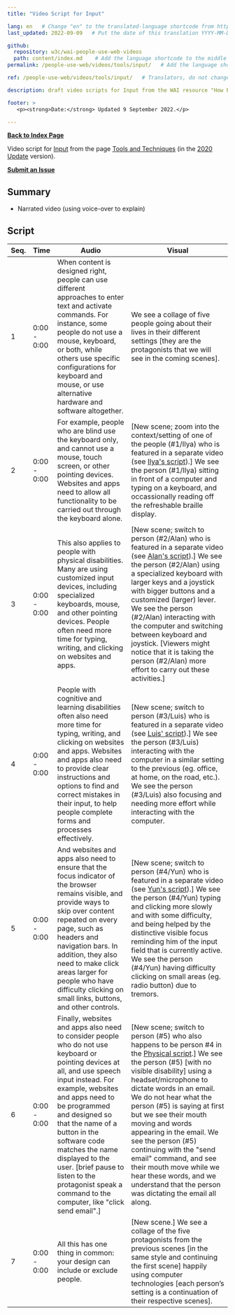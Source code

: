 ```yaml
---
title: "Video Script for Input"

lang: en   # Change "en" to the translated-language shortcode from https://www.iana.org/assignments/language-subtag-registry/language-subtag-registry
last_updated: 2022-09-09   # Put the date of this translation YYYY-MM-DD (with month in the middle)

github:
  repository: w3c/wai-people-use-web-videos
  path: content/index.md    # Add the language shortcode to the middle of the filename, for example: content/index.fr.md
permalink: /people-use-web/videos/tools/input/   # Add the language shortcode to the end, with no slash at end, for example: /link/to/page/fr

ref: /people-use-web/videos/tools/input/   # Translators, do not change this

description: draft video scripts for Input from the WAI resource "How People with Disabilities Use the Web"

footer: >
   <p><strong>Date:</strong> Updated 9 September 2022.</p>

---
```


**[Back to Index Page](../../)**

Video script for [Input](https://deploy-preview-113--wai-people-use-web.netlify.app/people-use-web/tools-techniques-input/) from the page [Tools and Techniques](https://deploy-preview-113--wai-people-use-web.netlify.app/people-use-web/tools-techniques/) (in the [2020 Update](https://github.com/w3c/wai-people-use-web/wiki/Persona-development) version).

**[Submit an Issue](https://github.com/w3c/wai-people-use-web-videos/issues/new?title=[Input])**

## Summary

* Narrated video (using voice-over to explain)

## Script

| Seq. | Time | Audio | Visual |
| --- | --- | --- | --- |
| 1 | 0:00 - 0:00 | When content is designed right, people can use different approaches to enter text and activate commands. For instance, some people do not use a mouse, keyboard, or both, while others use specific configurations for keyboard and mouse, or use alternative hardware and software altogether. | We see a collage of five people going about their lives in their different settings [they are the protagonists that we will see in the coming scenes]. |
| 2 | 0:00 - 0:00 | For example, people who are blind use the keyboard only, and cannot use a mouse, touch screen, or other pointing devices. Websites and apps need to allow all functionality to be carried out through the keyboard alone. | [New scene; zoom into the context/setting of one of the people (#1/Ilya) who is featured in a separate video (see [Ilya's script](https://wai-people-use-web-videos.netlify.app/people-use-web/videos/stories/ilya/)).] We see the person (#1/Ilya) sitting in front of a computer and typing on a keyboard, and occassionally reading off the refreshable braille display. |
| 3 | 0:00 - 0:00 | This also applies to people with physical disabilities. Many are using customized input devices, including specialized keyboards, mouse, and other pointing devices. People often need more time for typing, writing, and clicking on websites and apps. | [New scene; switch to person (#2/Alan) who is featured in a separate video (see [Alan's script](https://wai-people-use-web-videos.netlify.app/people-use-web/videos/stories/alan/)).] We see the person (#2/Alan) using a specialized keyboard with larger keys and a joystick with bigger buttons and a customized (larger) lever. We see the person (#2/Alan) interacting with the computer and switching between keyboard and joystick. [Viewers might notice that it is taking the person (#2/Alan) more effort to carry out these activities.] |
| 4 | 0:00 - 0:00 | People with cognitive and learning disabilities often also need more time for typing, writing, and clicking on websites and apps. Websites and apps also need to provide clear instructions and options to find and correct mistakes in their input, to help people complete forms and processes effectively. | [New scene; switch to person (#3/Luis) who is featured in a separate video (see [Luis' script](https://wai-people-use-web-videos.netlify.app/people-use-web/videos/stories/luis/)).] We see the person (#3/Luis) interacting with the computer in a similar setting to the previous (eg. office, at home, on the road, etc.). We see the person (#3/Luis) also focusing and needing more effort while interacting with the computer. |
| 5 | 0:00 - 0:00 | And websites and apps also need to ensure that the focus indicator of the browser remains visible, and provide ways to skip over content repeated on every page, such as headers and navigation bars. In addition, they also need to make click areas larger for people who have difficulty clicking on small links, buttons, and other controls. | [New scene; switch to person (#4/Yun) who is featured in a separate video (see [Yun's script](https://wai-people-use-web-videos.netlify.app/people-use-web/videos/stories/yun/)).] We see the person (#4/Yun) typing and clicking more slowly and with some difficulty, and being helped by the distinctive visible focus reminding him of the input field that is currently active. We see the person (#4/Yun) having difficulty clicking on small areas (eg. radio button) due to tremors. |
| 6 | 0:00 - 0:00 | Finally, websites and apps also need to consider people who do not use keyboard or pointing devices at all, and use speech input instead. For example, websites and apps need to be programmed and designed so that the name of a button in the software code matches the name displayed to the user. [brief pause to listen to the protagonist speak a command to the computer, like "click send email".] | [New scene; switch to person (#5) who also happens to be person #4 in the [Physical script](https://wai-people-use-web-videos.netlify.app/people-use-web/videos/abilities/physical/).] We see the person (#5) [with no visible disability] using a headset/microphone to dictate words in an email. We do not hear what the person (#5) is saying at first but we see their mouth moving and words appearing in the email. We see the person (#5) continuing with the "send email" command, and see their mouth move while we hear these words, and we understand that the person was dictating the email all along. |
| 7 | 0:00 - 0:00 | All this has one thing in common: your design can include or exclude people. | [New scene.] We see a collage of the five protagonists from the previous scenes [in the same style and continuing the first scene] happily using computer technologies [each person’s setting is a continuation of their respective scenes]. |
